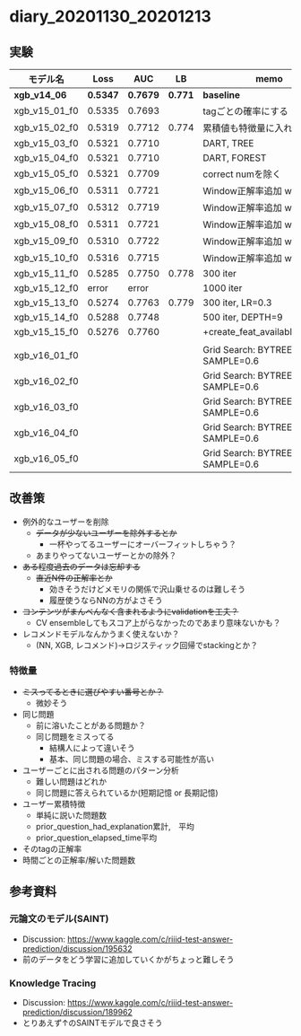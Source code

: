 # diary_20201130_20201213

## 実験
|モデル名|Loss|AUC|LB|memo|
|--|--|--|--|--|
|__xgb_v14_06__|__0.5347__|__0.7679__|__0.771__|__baseline__|
|xgb_v15_01_f0|0.5335|0.7693||tagごとの確率にする|
|xgb_v15_02_f0|0.5319|0.7712|0.774|累積値も特徴量に入れちゃう|
|xgb_v15_03_f0|0.5321|0.7710||DART, TREE|
|xgb_v15_04_f0|0.5321|0.7710||DART, FOREST|
|xgb_v15_05_f0|0.5321|0.7709||correct numを除く|
|xgb_v15_06_f0|0.5311|0.7721||Window正解率追加 w100|
|xgb_v15_07_f0|0.5312|0.7719||Window正解率追加 w100,200|
|xgb_v15_08_f0|0.5311|0.7721||Window正解率追加 w100,300|
|xgb_v15_09_f0|0.5310|0.7722||Window正解率追加 w200 only|
|xgb_v15_10_f0|0.5316|0.7715||Window正解率追加 w100~500|
|xgb_v15_11_f0|0.5285|0.7750|0.778|300 iter|
|xgb_v15_12_f0|error|error||1000 iter|
|xgb_v15_13_f0|0.5274|0.7763|0.779|300 iter, LR=0.3|
|xgb_v15_14_f0|0.5288|0.7748||500 iter, DEPTH=9|
|xgb_v15_15_f0|0.5276|0.7760||+create_feat_available_tag_rate|
||||||
|xgb_v16_01_f0||||Grid Search: BYTREE=0.6, SAMPLE=0.6|
|xgb_v16_02_f0||||Grid Search: BYTREE=0.7, SAMPLE=0.6|
|xgb_v16_03_f0||||Grid Search: BYTREE=0.8, SAMPLE=0.6|
|xgb_v16_04_f0||||Grid Search: BYTREE=0.9 SAMPLE=0.6|
|xgb_v16_05_f0||||Grid Search: BYTREE=1.0, SAMPLE=0.6|



## 改善策
- 例外的なユーザーを削除
  - ~~データが少ないユーザーを除外するとか~~
    - 一杯やってるユーザーにオーバーフィットしちゃう？
  - あまりやってないユーザーとかの除外？
- ~~ある程度過去のデータは忘却する~~
  - ~~直近N件の正解率とか~~
    - 効きそうだけどメモリの関係で沢山乗せるのは難しそう
    - 履歴使うならNNの方がよさそう
- ~~コンテンツがまんべんなく含まれるようにvalidationを工夫？~~
  - CV ensembleしてもスコア上がらなかったのであまり意味ないかも？
- レコメンドモデルなんかうまく使えないか？
  - (NN, XGB, レコメンド)→ロジスティック回帰でstackingとか？
  
### 特徴量
- ~~ミスってるときに選びやすい番号とか？~~
  - 微妙そう
- 同じ問題
  - 前に溶いたことがある問題か？
  - 同じ問題をミスってる
    - 結構人によって違いそう
    - 基本、同じ問題の場合、ミスする可能性が高い
- ユーザーごとに出される問題のパターン分析
  - 難しい問題はどれか
  - 同じ問題に答えられているか(短期記憶 or 長期記憶)
- ユーザー累積特徴
  - 単純に説いた問題数
  - prior_question_had_explanation累計,　平均
  - prior_question_elapsed_time平均
- そのtagの正解率
- 時間ごとの正解率/解いた問題数

## 参考資料
### 元論文のモデル(SAINT)
- Discussion: https://www.kaggle.com/c/riiid-test-answer-prediction/discussion/195632
- 前のデータをどう学習に追加していくかがちょっと難しそう

### Knowledge Tracing
- Discussion: https://www.kaggle.com/c/riiid-test-answer-prediction/discussion/189962
- とりあえず↑のSAINTモデルで良さそう
